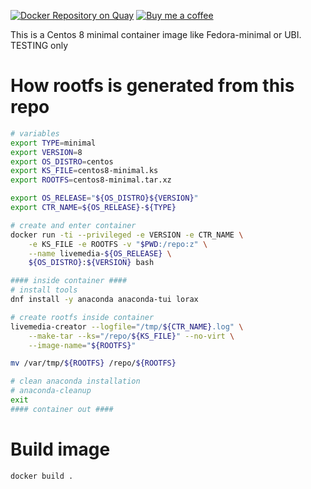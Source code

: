 [![Docker Repository on Quay](https://quay.io/repository/krestomatio/centos8-minimal/status "Docker Repository on Quay")](https://quay.io/repository/krestomatio/centos8-minimal) [![Buy me a coffee](https://img.shields.io/badge/$-BuyMeACoffee-blue.svg)](https://www.buymeacoffee.com/jobcespedes)

This is a Centos 8 minimal container image like Fedora-minimal or UBI. TESTING only

# How rootfs is generated from this repo
```bash
# variables
export TYPE=minimal
export VERSION=8
export OS_DISTRO=centos
export KS_FILE=centos8-minimal.ks
export ROOTFS=centos8-minimal.tar.xz

export OS_RELEASE="${OS_DISTRO}${VERSION}"
export CTR_NAME=${OS_RELEASE}-${TYPE}

# create and enter container
docker run -ti --privileged -e VERSION -e CTR_NAME \
    -e KS_FILE -e ROOTFS -v "$PWD:/repo:z" \
    --name livemedia-${OS_RELEASE} \
    ${OS_DISTRO}:${VERSION} bash

#### inside container ####
# install tools
dnf install -y anaconda anaconda-tui lorax

# create rootfs inside container
livemedia-creator --logfile="/tmp/${CTR_NAME}.log" \
    --make-tar --ks="/repo/${KS_FILE}" --no-virt \
    --image-name="${ROOTFS}"

mv /var/tmp/${ROOTFS} /repo/${ROOTFS}

# clean anaconda installation
# anaconda-cleanup
exit
#### container out ####
```

# Build image
```bash
docker build .
```
